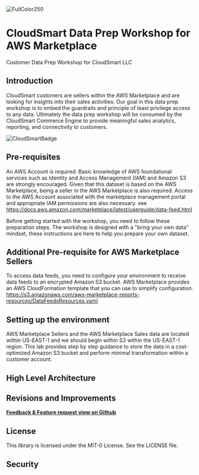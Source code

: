 ![FullColor250](https://user-images.githubusercontent.com/26460009/182591500-ac99b0d8-2639-4a28-8357-97d09e0e2063.png)
# CloudSmart Data Prep Workshop for AWS Marketplace

Customer Data Prep Workshop for CloudSmart LLC

## Introduction
CloudSmart customers are sellers within the AWS Marketplace and are looking for insights into their sales activities.  Our goal in this data prep workshop is to embed the guardrails and principle of least privilege access to any data.  Ultimately the data prep workshop will be consumed by the CloudSmart Commerce Engine to provide meaningful sales analytics, reporting, and connectivity to customers.

![CloudSmartBadge](https://user-images.githubusercontent.com/26460009/183915211-2252735e-bf8f-4ffa-b619-c14e4ae59436.png)

## Pre-requisites
An AWS Account is required. Basic knowledge of AWS foundational services such as Identity and Access Management (IAM) and Amazon S3 are strongly encouraged.  Given that this dataset is based on the AWS Marketplace, being a seller in the AWS Marketplace is also required. Access to the AWS Account associated with the marketplace management portal and appropriate IAM permissions are also necessary. see https://docs.aws.amazon.com/marketplace/latest/userguide/data-feed.html

Before getting started with the workshop, you need to follow these preparation steps. The workshop is designed with a "bring your own data" mindset, these instructions are here to help you prepare your own dataset.

## Additional Pre-requisite for AWS Marketplace Sellers
To access data feeds, you need to configure your environment to receive data feeds to an encrypted Amazon S3 bucket. AWS Marketplace provides an AWS CloudFormation template that you can use to simplify configuration. https://s3.amazonaws.com/aws-marketplace-reports-resources/DataFeedsResources.yaml

## Setting up the environment
AWS Marketplace Sellers and the AWS Marketplace Sales data are located within US-EAST-1 and we should begin within S3 within the US-EAST-1 region.  This lab provides step by step guidance to store the data in a cost-optimized Amazon S3 bucket and perform minimal transformation within a customer account.



## High Level Architecture  
## Revisions and Improvements
**[Feedback & Feature request view on Github](https://github.com/tvanceadv/csdataprep)**
## License
This library is licensed under the MIT-0 License. See the LICENSE file.

## Security
